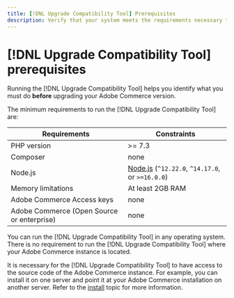 ```yaml
---
title: [!DNL Upgrade Compatibility Tool] Prerequisites
description: Verify that your system meets the requirements necessary to run the [!DNL Upgrade Compatibility Tool] for your Adobe Commerce project. 
---
```


# [!DNL Upgrade Compatibility Tool] prerequisites

Running the [!DNL Upgrade Compatibility Tool] helps you identify what you must do **before** upgrading your Adobe Commerce version.

The minimum requirements to run the [!DNL Upgrade Compatibility Tool] are:

| **Requirements** | **Constraints** |
|----------------|-----------------|
| PHP version| >= 7.3 |
| Composer | none |
| Node.js | [Node.js](https://nodejs.org/) (`^12.22.0`, `^14.17.0`, or `>=16.0.0`) |
| Memory limitations | At least 2GB RAM |
| Adobe Commerce Access keys | none |
| Adobe Commerce (Open Source or enterprise) | none |

You can run the [!DNL Upgrade Compatibility Tool] in any operating system. There is no requirement to run the [!DNL Upgrade Compatibility Tool] where your Adobe Commerce instance is located.

It is necessary for the [!DNL Upgrade Compatibility Tool] to have access to the source code of the Adobe Commerce instance. For example, you can install it on one server and point it at your Adobe Commerce installation on another server. Refer to the [install](../upgrade-compatibility-tool/install.md) topic for more information.
